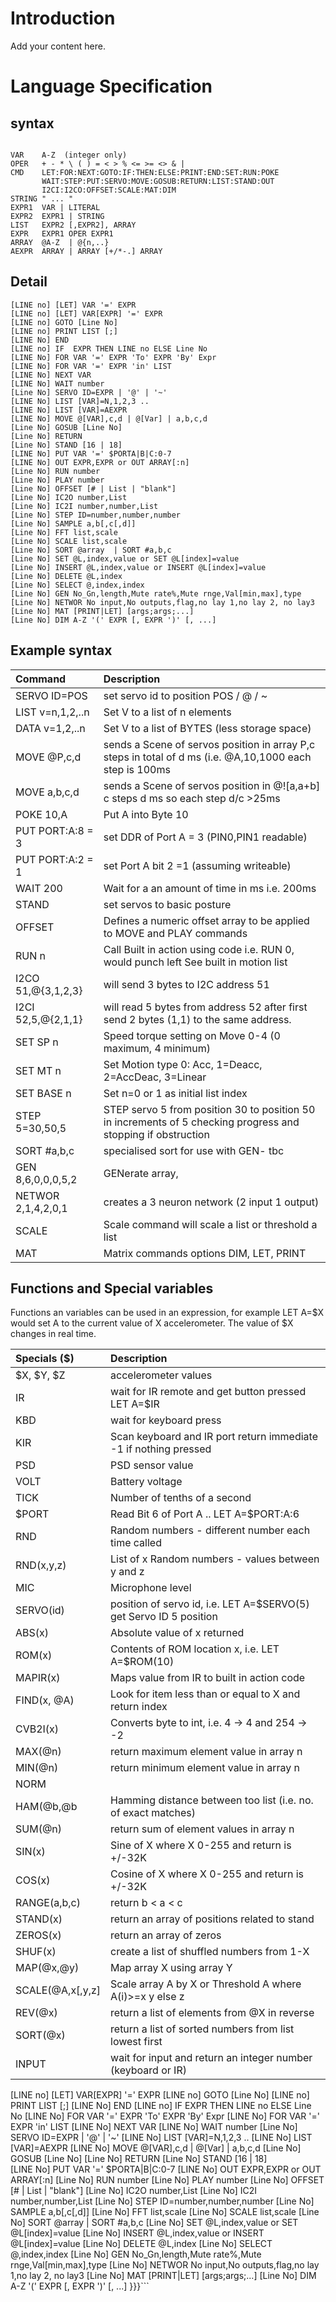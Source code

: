 # Introduction #

Add your content here.


# Language Specification #

## syntax ##
```

VAR    A-Z  (integer only)
OPER   + - * \ ( ) = < > % <= >= <> & | 
CMD    LET:FOR:NEXT:GOTO:IF:THEN:ELSE:PRINT:END:SET:RUN:POKE
       WAIT:STEP:PUT:SERVO:MOVE:GOSUB:RETURN:LIST:STAND:OUT
       I2CI:I2CO:OFFSET:SCALE:MAT:DIM
STRING " ... "
EXPR1  VAR | LITERAL
EXPR2  EXPR1 | STRING
LIST   EXPR2 [,EXPR2], ARRAY
EXPR   EXPR1 OPER EXPR1 
ARRAY  @A-Z  | @{n,..}
AEXPR  ARRAY | ARRAY [+/*-.] ARRAY
```

## Detail ##
```
[LINE no] [LET] VAR '=' EXPR 
[LINE no] [LET] VAR[EXPR] '=' EXPR
[LINE no] GOTO [Line No]
[LINE no] PRINT LIST [;]
[LINE No] END
[LINE no] IF  EXPR THEN LINE no ELSE Line No
[LINE No] FOR VAR '=' EXPR 'To' EXPR 'By' Expr
[LINE No] FOR VAR '=' EXPR 'in' LIST
[LINE No] NEXT VAR
[LINE No] WAIT number
[Line No] SERVO ID=EXPR | '@' | '~'
[LINE No] LIST [VAR]=N,1,2,3 ..
[LINE No] LIST [VAR]=AEXPR
[LINE No] MOVE @[VAR],c,d | @[Var] | a,b,c,d
[Line No] GOSUB [Line No]
[Line No] RETURN
[Line No] STAND [16 | 18]  
[LINE No] PUT VAR '=' $PORTA|B|C:0-7
[LINE No] OUT EXPR,EXPR or OUT ARRAY[:n]
[Line No] RUN number
[Line No] PLAY number
[Line No] OFFSET [# | List | "blank"]
[Line No] IC2O number,List
[Line No] IC2I number,number,List
[Line No] STEP ID=number,number,number
[Line No] SAMPLE a,b[,c[,d]]
[Line No] FFT list,scale
[Line No] SCALE list,scale
[Line No] SORT @array  | SORT #a,b,c
[Line No] SET @L,index,value or SET @L[index]=value
[Line No] INSERT @L,index,value or INSERT @L[index]=value
[Line No] DELETE @L,index
[Line No] SELECT @,index,index
[Line No] GEN No_Gn,length,Mute rate%,Mute rnge,Val[min,max],type
[Line No] NETWOR No input,No outputs,flag,no lay 1,no lay 2, no lay3
[Line No] MAT [PRINT|LET] [args;args;...]
[Line No] DIM A-Z '(' EXPR [, EXPR ')' [, ...]
```

## Example syntax ##

|Command|Description|
|:------|:----------|
|SERVO ID=POS  |set servo id to position POS / @ / ~|
|LIST v=n,1,2,..n   |Set V to a list of n elements |
|DATA v=1,2,..n   |Set V to a list of BYTES (less storage space) |
|MOVE @P,c,d    |sends a Scene of servos position in array P,c steps in total of d ms (i.e. @A,10,1000 each step is 100ms|
|MOVE a,b,c,d    |sends a Scene of servos position in @![a,a+b] c steps d ms so each step d/c >25ms|
|POKE 10,A     |Put A into Byte 10|
|PUT PORT:A:8 = 3 |set DDR of Port A = 3 (PIN0,PIN1 readable)|
|PUT PORT:A:2 = 1 |set Port A bit 2 =1 (assuming writeable)|
|WAIT 200       |Wait for a an amount of time in ms i.e. 200ms|
|STAND      |set servos to basic posture |
|OFFSET        |Defines a numeric offset array to be applied to MOVE and PLAY commands|
|RUN n         |Call Built in action using code i.e. RUN 0, would punch left See built in motion list|
|I2CO 51,@{3,1,2,3}|will send 3 bytes to I2C address 51 |
|I2CI 52,5,@{2,1,1}|will read 5 bytes from address 52 after first send 2 bytes (1,1) to the same address.|
|SET SP n|Speed torque setting on Move 0-4 (0 maximum, 4 minimum) |
|SET MT n|Set Motion type 0: Acc, 1=Deacc, 2=AccDeac, 3=Linear |
|SET BASE n|Set n=0 or 1 as initial list index |
|STEP 5=30,50,5|STEP servo 5 from position 30 to position 50 in increments of 5 checking progress and stopping if obstruction|
|SORT #a,b,c|specialised sort for use with GEN- tbc|
|GEN 8,6,0,0,0,5,2|GENerate array,|
|NETWOR  2,1,4,2,0,1|creates a 3 neuron network (2 input 1 output) |
|SCALE | Scale command will scale a list or threshold a list |
|MAT | Matrix commands options DIM, LET, PRINT|

## Functions and Special variables ##
Functions an variables can be used in an expression, for example LET A=$X would set A to the current value of X accelerometer. The value of $X changes in real time.

|Specials ($)|Description|
|:-----------|:----------|
|$X, $Y, $Z   |accelerometer values|
|IR          |wait for IR remote and get button pressed LET A=$IR|
|KBD         |wait for keyboard press|
|KIR         |Scan keyboard and IR port return immediate -1 if nothing pressed|
|PSD         |PSD sensor value|
|VOLT        |Battery voltage|
|TICK        |Number of tenths of a second|
|$PORT        |Read Bit 6 of Port A .. LET A=$PORT:A:6 |
|RND         |Random numbers - different number each time called |
|RND(x,y,z)  |List of x Random numbers - values between y and z |
|MIC         |Microphone level|
|SERVO(id)   |position of servo id, i.e.  LET A=$SERVO(5) get Servo ID 5 position |
|ABS(x)      |Absolute value of x returned|
|ROM(x)      |Contents of ROM location x, i.e. LET A=$ROM(10)|
|MAPIR(x)    |Maps value from IR to built in action code|
|FIND(x, @A) |Look for item less than or equal to X and return index|
|CVB2I(x)    |Converts byte to int, i.e. 4 -> 4 and 254 -> -2|
|MAX(@n)|return maximum element value in array n |
|MIN(@n)| return minimum element value in array n    |
|NORM|   |
|HAM(@b,@b| Hamming distance between too list (i.e. no. of exact matches)  |
|SUM(@n)| return sum of element values in array n    |
|SIN(x)|Sine of X where X 0-255 and return is +/-32K|
|COS(x)|Cosine of X where X 0-255 and return is +/-32K|
|RANGE(a,b,c)|return b < a < c |
|STAND(x)|return an array of positions related to stand  |
|ZEROS(x)|return an array of zeros  |
|SHUF(x)|create a list of shuffled numbers from 1-X |
|MAP(@x,@y)|Map array X using array Y |
|SCALE(@A,x[,y,z]|Scale array A by X or Threshold A where A(i)>=x y else z|
|REV(@x)|return a list of elements from @X in reverse |
|SORT(@x)|return a list of sorted numbers from list lowest first |
|INPUT|wait for input and return an integer number (keyboard or IR) |[LINE no] [LET] VAR '=' EXPR 
[LINE no] [LET] VAR[EXPR] '=' EXPR
[LINE no] GOTO [Line No]
[LINE no] PRINT LIST [;]
[LINE No] END
[LINE no] IF  EXPR THEN LINE no ELSE Line No
[LINE No] FOR VAR '=' EXPR 'To' EXPR 'By' Expr
[LINE No] FOR VAR '=' EXPR 'in' LIST
[LINE No] NEXT VAR
[LINE No] WAIT number
[Line No] SERVO ID=EXPR | '@' | '~'
[LINE No] LIST [VAR]=N,1,2,3 ..
[LINE No] LIST [VAR]=AEXPR
[LINE No] MOVE @[VAR],c,d | @[Var] | a,b,c,d
[Line No] GOSUB [Line No]
[Line No] RETURN
[Line No] STAND [16 | 18]  
[LINE No] PUT VAR '=' $PORTA|B|C:0-7
[LINE No] OUT EXPR,EXPR or OUT ARRAY[:n]
[Line No] RUN number
[Line No] PLAY number
[Line No] OFFSET [# | List | "blank"]
[Line No] IC2O number,List
[Line No] IC2I number,number,List
[Line No] STEP ID=number,number,number
[Line No] SAMPLE a,b[,c[,d]]
[Line No] FFT list,scale
[Line No] SCALE list,scale
[Line No] SORT @array  | SORT #a,b,c
[Line No] SET @L,index,value or SET @L[index]=value
[Line No] INSERT @L,index,value or INSERT @L[index]=value
[Line No] DELETE @L,index
[Line No] SELECT @,index,index
[Line No] GEN No_Gn,length,Mute rate%,Mute rnge,Val[min,max],type
[Line No] NETWOR No input,No outputs,flag,no lay 1,no lay 2, no lay3
[Line No] MAT [PRINT|LET] [args;args;...]
[Line No] DIM A-Z '(' EXPR [, EXPR ')' [, ...]
}}}```
